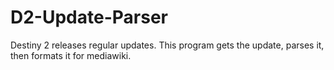 # D2-Update-Parser
Destiny 2 releases regular updates.
This program gets the update, parses it, then formats it for mediawiki.
